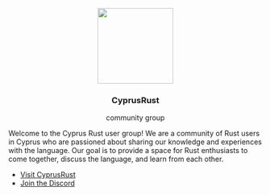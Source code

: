 <p align="center">
  <img src="https://cyprusrust.org/assets/cyprus-rust.png" width="150" height="150">
  <h3 align="center">CyprusRust</h1>
  <p align="center">community group</p>
</p>

Welcome to the Cyprus Rust user group! We are a community of Rust users in Cyprus who are passioned about sharing our knowledge and experiences with the language.
Our goal is to provide a space for Rust enthusiasts to come together, discuss the language, and learn from each other.

- [Visit CyprusRust](https://cyprusrust.org/)
- [Join the Discord](https://discord.gg/3xKSyZM4mB)
